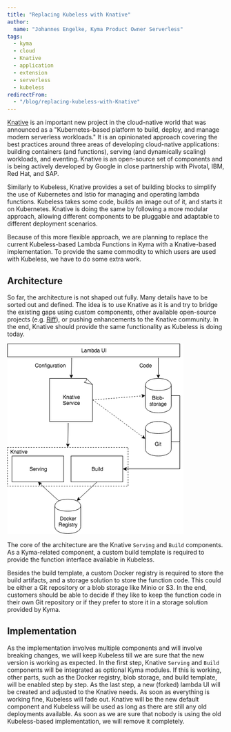 ```yaml
---
title: "Replacing Kubeless with Knative"
author:
  name: "Johannes Engelke, Kyma Product Owner Serverless"
tags: 
  - kyma
  - cloud
  - Knative
  - application
  - extension
  - serverless
  - kubeless
redirectFrom:
  - "/blog/replacing-kubeless-with-Knative"
---
```


[Knative](https://github.com/Knative/) is an important new project in the cloud-native world that was announced as a "Kubernetes-based platform to build, deploy, and manage modern serverless workloads." It is an opinionated approach covering the best practices around three areas of developing cloud-native applications: building containers (and functions), serving (and dynamically scaling) workloads, and eventing. Knative is an open-source set of components and is being actively developed by Google in close partnership with Pivotal, IBM, Red Hat, and SAP.

<!-- overview -->

Similarly to Kubeless, Knative provides a set of building blocks to simplify the use of Kubernetes and Istio for managing and operating lambda functions. Kubeless takes some code, builds an image out of it, and starts it on Kubernetes. Knative is doing the same by following a more modular approach, allowing different components to be pluggable and adaptable to different deployment scenarios.

Because of this more flexible approach, we are planning to replace the current Kubeless-based Lambda Functions in Kyma with a Knative-based implementation. To provide the same commodity to which users are used with Kubeless, we have to do some extra work.

## Architecture

So far, the architecture is not shaped out fully. Many details have to be sorted out and defined. The idea is to use Knative as it is and try to bridge the existing gaps using custom components, other available open-source projects (e.g. [Riff](https://projectriff.io/)), or pushing enhancements to the Knative community. In the end, Knative should provide the same functionality as Kubeless is doing today.

![Serverless Kyma Architecture](./3-serverless-kyma-architecture.png)

The core of the architecture are the Knative `Serving` and `Build` components. As a Kyma-related component, a custom build template is required to provide the function interface available in Kubeless.

Besides the build template, a custom Docker registry is required to store the build artifacts, and a storage solution to store the function code. This could be either a Git repository or a blob storage like Minio or S3. In the end, customers should be able to decide if they like to keep the function code in their own Git repository or if they prefer to store it in a storage solution provided by Kyma.

## Implementation

As the implementation involves multiple components and will involve breaking changes, we will keep Kubeless till we are sure that the new version is working as expected. In the first step, Knative `Serving` and `Build` components will be integrated as optional Kyma modules. If this is working, other parts, such as the Docker registry, blob storage, and build template, will be enabled step by step. As the last step, a new (forked) lambda UI will be created and adjusted to the Knative needs. As soon as everything is working fine, Kubeless will fade out. Knative will be the new default component and Kubeless will be used as long as there are still any old deployments available. As soon as we are sure that nobody is using the old Kubeless-based implementation, we will remove it completely.
